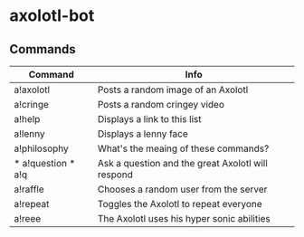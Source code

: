 # axolotl-bot

## Commands

| Command  | Info |
| ------------- | ------------- |
| a!axolotl  | Posts a random image of an Axolotl |
| a!cringe  | Posts a random cringey video |
| a!help  | Displays a link to this list |
| a!lenny | Displays a lenny face |
| a!philosophy | What's the meaing of these commands? |
| * a!question * a!q | Ask a question and the great Axolotl will respond |
| a!raffle | Chooses a random user from the server |
| a!repeat | Toggles the Axolotl to repeat everyone |
| a!reee | The Axolotl uses his hyper sonic abilities |
